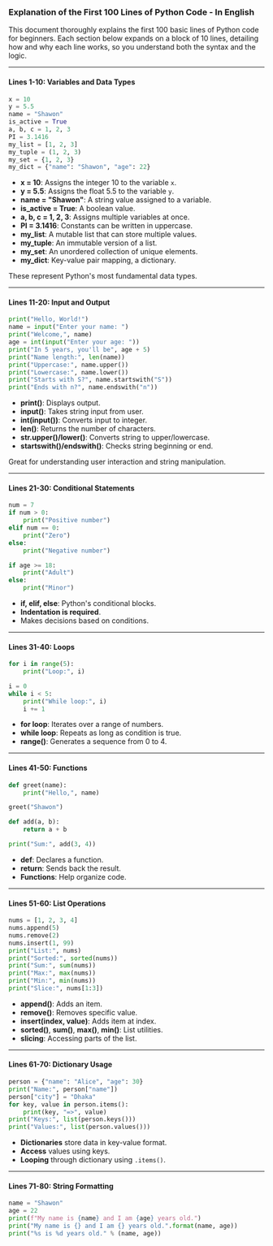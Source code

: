 ### Explanation of the First 100 Lines of Python Code - In English

This document thoroughly explains the first 100 basic lines of Python code for beginners. Each section below expands on a block of 10 lines, detailing how and why each line works, so you understand both the syntax and the logic.

---

#### Lines 1-10: Variables and Data Types

```python
x = 10
y = 5.5
name = "Shawon"
is_active = True
a, b, c = 1, 2, 3
PI = 3.1416
my_list = [1, 2, 3]
my_tuple = (1, 2, 3)
my_set = {1, 2, 3}
my_dict = {"name": "Shawon", "age": 22}
```

* **x = 10**: Assigns the integer 10 to the variable `x`.
* **y = 5.5**: Assigns the float 5.5 to the variable `y`.
* **name = "Shawon"**: A string value assigned to a variable.
* **is\_active = True**: A boolean value.
* **a, b, c = 1, 2, 3**: Assigns multiple variables at once.
* **PI = 3.1416**: Constants can be written in uppercase.
* **my\_list**: A mutable list that can store multiple values.
* **my\_tuple**: An immutable version of a list.
* **my\_set**: An unordered collection of unique elements.
* **my\_dict**: Key-value pair mapping, a dictionary.

These represent Python's most fundamental data types.

---

#### Lines 11-20: Input and Output

```python
print("Hello, World!")
name = input("Enter your name: ")
print("Welcome,", name)
age = int(input("Enter your age: "))
print("In 5 years, you'll be", age + 5)
print("Name length:", len(name))
print("Uppercase:", name.upper())
print("Lowercase:", name.lower())
print("Starts with S?", name.startswith("S"))
print("Ends with n?", name.endswith("n"))
```

* **print()**: Displays output.
* **input()**: Takes string input from user.
* **int(input())**: Converts input to integer.
* **len()**: Returns the number of characters.
* **str.upper()/lower()**: Converts string to upper/lowercase.
* **startswith()/endswith()**: Checks string beginning or end.

Great for understanding user interaction and string manipulation.

---

#### Lines 21-30: Conditional Statements

```python
num = 7
if num > 0:
    print("Positive number")
elif num == 0:
    print("Zero")
else:
    print("Negative number")

if age >= 18:
    print("Adult")
else:
    print("Minor")
```

* **if, elif, else**: Python's conditional blocks.
* **Indentation is required**.
* Makes decisions based on conditions.

---

#### Lines 31-40: Loops

```python
for i in range(5):
    print("Loop:", i)

i = 0
while i < 5:
    print("While loop:", i)
    i += 1
```

* **for loop**: Iterates over a range of numbers.
* **while loop**: Repeats as long as condition is true.
* **range()**: Generates a sequence from 0 to 4.

---

#### Lines 41-50: Functions

```python
def greet(name):
    print("Hello,", name)

greet("Shawon")

def add(a, b):
    return a + b

print("Sum:", add(3, 4))
```

* **def**: Declares a function.
* **return**: Sends back the result.
* **Functions**: Help organize code.

---

#### Lines 51-60: List Operations

```python
nums = [1, 2, 3, 4]
nums.append(5)
nums.remove(2)
nums.insert(1, 99)
print("List:", nums)
print("Sorted:", sorted(nums))
print("Sum:", sum(nums))
print("Max:", max(nums))
print("Min:", min(nums))
print("Slice:", nums[1:3])
```

* **append()**: Adds an item.
* **remove()**: Removes specific value.
* **insert(index, value)**: Adds item at index.
* **sorted()**, **sum()**, **max()**, **min()**: List utilities.
* **slicing**: Accessing parts of the list.

---

#### Lines 61-70: Dictionary Usage

```python
person = {"name": "Alice", "age": 30}
print("Name:", person["name"])
person["city"] = "Dhaka"
for key, value in person.items():
    print(key, "=>", value)
print("Keys:", list(person.keys()))
print("Values:", list(person.values()))
```

* **Dictionaries** store data in key-value format.
* **Access** values using keys.
* **Looping** through dictionary using `.items()`.

---

#### Lines 71-80: String Formatting

```python
name = "Shawon"
age = 22
print(f"My name is {name} and I am {age} years old.")
print("My name is {} and I am {} years old.".format(name, age))
print("%s is %d years old." % (name, age))
